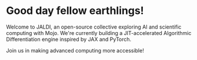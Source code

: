 # Good day fellow earthlings!

Welcome to JALDI, an open-source collective exploring AI and scientific computing with Mojo. We're currently building a JIT-accelerated Algorithmic Differentiation engine inspired by JAX and PyTorch.

Join us in making advanced computing more accessible!
